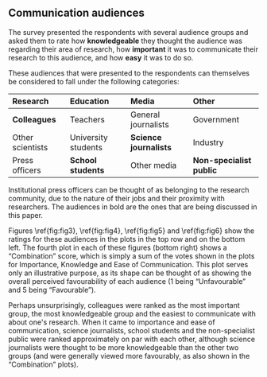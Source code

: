 ## Communication audiences

The survey presented the respondents with several audience groups and asked them to rate how **knowledgeable** they thought the audience was regarding their area of research, how **important** it was to communicate their research to this audience, and how **easy** it was to do so.

These audiences that were presented to the respondents can themselves be considered to fall under the following categories:

|Research|Education|Media|Other|
|:---|:---|:---|:---|
|**Colleagues**|Teachers|General journalists|Government|
|Other scientists|University students|**Science journalists**|Industry|
|Press officers|**School students**|Other media|**Non-specialist public**|

Institutional press officers can be thought of as belonging to the research community, due to the nature of their jobs and their proximity with researchers.
The audiences in bold are the ones that are being discussed in this paper.

Figures \ref{fig:fig3}, \ref{fig:fig4}, \ref{fig:fig5} and \ref{fig:fig6} show the ratings for these audiences in the plots in the top row and on the bottom left.
The fourth plot in each of these figures (bottom right) shows a “Combination” score, which is simply a sum of the votes shown in the plots for Importance, Knowledge and Ease of Communication.
This plot serves only an illustrative purpose, as its shape can be thought of as showing the overall perceived favourability of each audience (1 being “Unfavourable” and 5 being “Favourable”).

Perhaps unsurprisingly, colleagues were ranked as the most important group, the most knowledgeable group and the easiest to communicate with about one's research.
When it came to importance and ease of communication, science journalists, school students and the non-specialist public were ranked approximately on par with each other, although science journalists were thought to be more knowledgeable than the other two groups (and were generally viewed more favourably, as also shown in the “Combination” plots).
